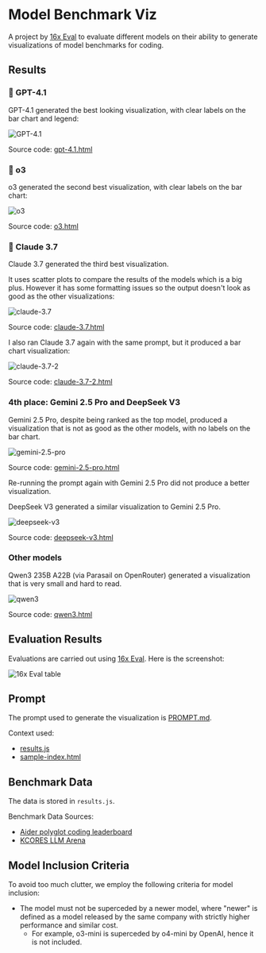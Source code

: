 # Model Benchmark Viz

A project by [16x Eval](https://eval.16x.engineer/) to evaluate different models on their ability to generate visualizations of model benchmarks for coding.

## Results

### 🥇 GPT-4.1

GPT-4.1 generated the best looking visualization, with clear labels on the bar chart and legend:

![GPT-4.1](output/gpt-4.1.png)

Source code: [gpt-4.1.html](output/gpt-4.1.html)

### 🥈 o3

o3 generated the second best visualization, with clear labels on the bar chart:

![o3](output/o3.png)

Source code: [o3.html](output/o3.html)

### 🥉 Claude 3.7

Claude 3.7 generated the third best visualization.

It uses scatter plots to compare the results of the models which is a big plus. However it has some formatting issues so the output doesn't look as good as the other visualizations:

![claude-3.7](output/claude-3.7.png)

Source code: [claude-3.7.html](output/claude-3.7.html)

I also ran Claude 3.7 again with the same prompt, but it produced a bar chart visualization:

![claude-3.7-2](output/claude-3.7-2.png)

Source code: [claude-3.7-2.html](output/claude-3.7-2.html)

### 4th place: Gemini 2.5 Pro and DeepSeek V3

Gemini 2.5 Pro, despite being ranked as the top model, produced a visualization that is not as good as the other models, with no labels on the bar chart.

![gemini-2.5-pro](output/gemini-2.5-pro.png)

Source code: [gemini-2.5-pro.html](output/gemini-2.5-pro.html)

Re-running the prompt again with Gemini 2.5 Pro did not produce a better visualization.

DeepSeek V3 generated a similar visualization to Gemini 2.5 Pro.

![deepseek-v3](output/deepseek-v3.png)

Source code: [deepseek-v3.html](output/deepseek-v3.html)

### Other models

Qwen3 235B A22B (via Parasail on OpenRouter) generated a visualization that is very small and hard to read.

![qwen3](output/qwen3.png)

Source code: [qwen3.html](output/qwen3.html)

## Evaluation Results

Evaluations are carried out using [16x Eval](https://eval.16x.engineer/). Here is the screenshot:

![16x Eval table](16x-eval-table.png)

## Prompt

The prompt used to generate the visualization is [PROMPT.md](PROMPT.md).

Context used:

- [results.js](results.js)
- [sample-index.html](sample-index.html)

## Benchmark Data

The data is stored in `results.js`.

Benchmark Data Sources:

- [Aider polyglot coding leaderboard](https://aider.chat/docs/leaderboards/)
- [KCORES LLM Arena](https://github.com/KCORES/kcores-llm-arena)

## Model Inclusion Criteria

To avoid too much clutter, we employ the following criteria for model inclusion:

- The model must not be superceded by a newer model, where "newer" is defined as a model released by the same company with strictly higher performance and similar cost.
  - For example, o3-mini is superceded by o4-mini by OpenAI, hence it is not included.
